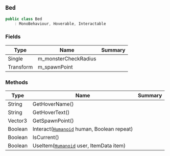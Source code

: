 ## `Bed`

```csharp
public class Bed
    : MonoBehaviour, Hoverable, Interactable

```

### Fields

| Type | Name | Summary | 
| --- | --- | --- | 
| Single | m_monsterCheckRadius |  | 
| Transform | m_spawnPoint |  | 


### Methods

| Type | Name | Summary | 
| --- | --- | --- | 
| String | GetHoverName() |  | 
| String | GetHoverText() |  | 
| Vector3 | GetSpawnPoint() |  | 
| Boolean | Interact([`Humanoid`](./Humanoid.md) human, Boolean repeat) |  | 
| Boolean | IsCurrent() |  | 
| Boolean | UseItem([`Humanoid`](./Humanoid.md) user, ItemData item) |  | 


